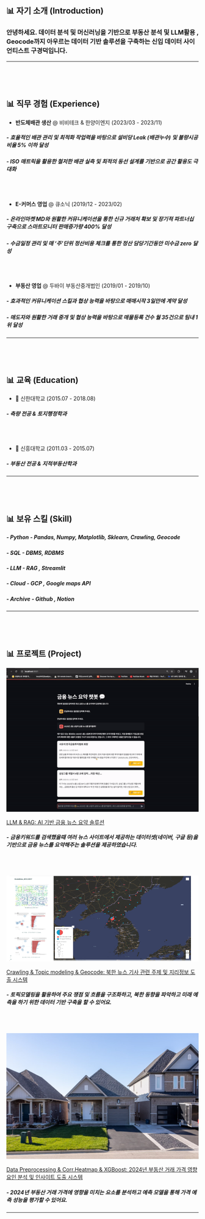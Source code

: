 <!-- * [데이터 리차드 포트폴리오를 참고하려면?](https://dongchanlim.github.io/github-portfolio/)
* [무료 이미지 사이트](https://unsplash.com/)-->

## 📊 자기 소개 (Introduction)
### 안녕하세요. 데이터 분석 및 머신러닝을 기반으로 부동산 분석 및 LLM활용 , Geocode까지 아우르는 데이터 기반 솔루션을 구축하는 신입 데이터 사이언티스트 구경덕입니다.

------

<!-- - 한줄 자기소개 
예시)"데이터 분석에 뛰어난 역량과 실무 경험을 갖춘 데이터 엔지니어로, 복잡한 문제에 효과적인 솔루션을 제시합니다."-->
> 
>
> 
> 

<br>
<br>
<br>

## 📊 직무 경험 (Experience)
* **반도체배관 생산** @ 비비테크 & 한양이엔지 (2023/03 - 2023/11)

##### -  효율적인 배관 관리 및 최적화 작업력을 바탕으로 설비당 Leak (배관누수) 및 불량시공 비율 5% 이하 달성 
##### -  ISO 매트릭을 활용한 철저한 배관 실측 및 최적의 동선 설계를 기반으로 공간 활용도 극대화

<br>
<br>

* **E-커머스 영업** @ 큐소닉 (2019/12 - 2023/02)

##### -  온라인마켓 MD와 원활한 커뮤니케이션을 통한 신규 거래처 확보 및 장기적 파트너십 구축으로 스마트모니터 판매증가량 400% 달성
##### -  수금일정 관리 및 매 ‘주’단위 정산비용 체크를 통한 정산 담당기간동안 미수금 zero 달성 

<br>
<br>


* **부동산 영업** @ 두바이 부동산중개법인 (2019/01 - 2019/10)

##### -  효과적인 커뮤니케이션 스킬과 협상 능력을 바탕으로 매매시작 3일만에 계약 달성
##### -  매도자와 원활한 거래 중개 및 협상 능력을 바탕으로 매물등록 건수 월 35건으로 팀내 1위 달성

------
<br>
<br>
<br>


## 📊 교육 (Education)
* 🏫 신한대학교 (2015.07 - 2018.08)

##### -  측량 전공 & 토지행정학과

<br>
<br>


* 🏫 신흥대학교 (2011.03 - 2015.07)

##### -  부동산 전공 & 지적부동산학과
  
------
<br>
<br>
<br>

## 📊 보유 스킬 (Skill)
##### -  Python - Pandas, Numpy, Matplotlib, Sklearn, Crawling, Geocode
##### -  SQL - DBMS, RDBMS
##### -  LLM - RAG , Streamlit
##### -  Cloud - GCP , Google maps API
##### -  Archive - Github , Notion

------
<br>
<br>
<br>

## 📊 프로젝트 (Project)

<p align="center">
  <img src="assets/img/Lang_chain.png" alt="Lang_chain">
</p>

[LLM & RAG: AI 기반 금융 뉴스 요약 솔루션](https://github.com/Kyungdeok-Koo/FinPin_Langchain)
##### -  금융키워드를 검색했을때 여러 뉴스 사이트에서 제공하는 데이터셋(네이버, 구글 등)을 기반으로 금융 뉴스를 요약해주는 솔루션을 제공하였습니다.
<br>
<br>

<p align="center">
  <img src="assets/img/GeOdyssey.png" alt="GeOdyssey">
</p>


[Crawling & Topic modeling & Geocode: 북한 뉴스 기사 관련 주제 및 지리정보 도출 시스템](https://github.com/Kyungdeok-Koo/GeOdyssey)
##### -  토픽모델링을 활용하여 주요 쟁점 및 흐름을 구조화하고, 북한 동향을 파악하고 미래 예측을 하기 위한 데이터 기반 구축을 할 수 있어요.
<br>
<br>

<p align="center">
  <img src="assets/img/Real_Estate_2024.png" alt="Real_Estate_2024">
</p>

[Data Preprocessing & Corr.Heatmap & XGBoost: 2024년 부동산 거래 가격 영향 요인 분석 및 인사이트 도출 시스템](https://github.com/Kyungdeok-Koo/Real_Estate_Transaction_Price_Information_2024)
##### -  2024년 부동산 거래 가격에 영향을 미치는 요소를 분석하고 예측 모델을 통해 가격 예측 성능을 평가할 수 있어요.

------

<br>

